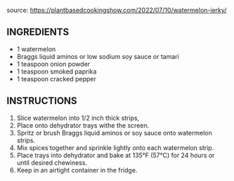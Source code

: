 source: https://plantbasedcookingshow.com/2022/07/10/watermelon-jerky/

## INGREDIENTS
- 1 watermelon
- Braggs liquid aminos or low sodium soy sauce or tamari
- 1 teaspoon onion powder
- 1 teaspoon smoked paprika
- 1 teaspoon cracked pepper

## INSTRUCTIONS
1. Slice watermelon into 1/2 inch thick strips,
2. Place onto dehydrator trays withe the screen.
3. Spritz or brush Braggs liquid aminos or soy sauce onto watermelon strips.
4. Mix spices together and sprinkle lightly onto each watermelon strip.
5. Place trays into dehydrator and bake at 135°F (57°C) for 24 hours or until desired chewiness.
6. Keep in an airtight container in the fridge.

